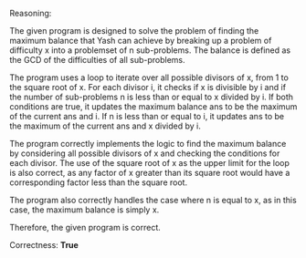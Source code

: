 Reasoning:

The given program is designed to solve the problem of finding the maximum balance that Yash can achieve by breaking up a problem of difficulty x into a problemset of n sub-problems. The balance is defined as the GCD of the difficulties of all sub-problems.

The program uses a loop to iterate over all possible divisors of x, from 1 to the square root of x. For each divisor i, it checks if x is divisible by i and if the number of sub-problems n is less than or equal to x divided by i. If both conditions are true, it updates the maximum balance ans to be the maximum of the current ans and i. If n is less than or equal to i, it updates ans to be the maximum of the current ans and x divided by i.

The program correctly implements the logic to find the maximum balance by considering all possible divisors of x and checking the conditions for each divisor. The use of the square root of x as the upper limit for the loop is also correct, as any factor of x greater than its square root would have a corresponding factor less than the square root.

The program also correctly handles the case where n is equal to x, as in this case, the maximum balance is simply x.

Therefore, the given program is correct.

Correctness: **True**